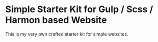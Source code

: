 Simple Starter Kit for Gulp / Scss / Harmon based Website
=========================================================

This is my very own crafted starter kit for simple websites.

